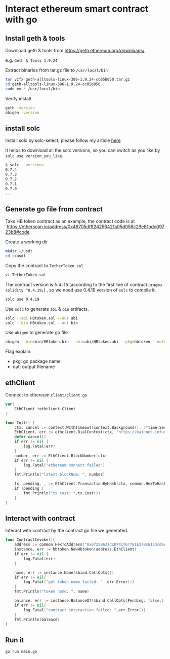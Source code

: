 # Interact ethereum smart contract with go

## Install geth & tools

Download geth & tools from https://geth.ethereum.org/downloads/

e.g. `Geth & Tools 1.9.24`

Extract binaries from tar.gz file to `/usr/local/bin`

```bash
tar vzfx geth-alltools-linux-386-1.9.24-cc05b050.tar.gz
cd geth-alltools-linux-386-1.9.24-cc05b050
sudo mv * /usr/local/bin
```

Verify install

```bash
geth -version
abigen -version
```

## install solc

Install solc by solc-select, please follow my article [here](https://liushiming.cn/article/solidity-version-manager-solc-select-introduction.html)

It helps to download all the solc versions, so you can switch as you like by `solc use version_you_like`.

```bash
$ solc --versions
0.7.4
0.7.3
0.7.2
0.7.1
0.7.0
...
```

## Generate go file from contract

Take HB token contract as an example, the contract code is at `https://etherscan.io/address/0x46705dfff24256421a05d056c29e81bdc09723b8#code

Create a working dir

```bash
mkdir ~/usdt
cd ~/usdt
```

Copy the contract to `TetherToken.sol`
 
```bash
vi TetherToken.sol
```

The contract version is `0.4.19` (according to the first line of contract `pragma solidity ^0.4.19;`) , so we need use 0.4.19 version of `solc` to compile it.
 
```bash
solc use 0.4.19
```

Use `solc` to generate `abi` & `bin` artifacts.

```bash
solc --abi HBtoken.sol --out abi
solc --bin HBtoken.sol --out bin
```

Use `abigen` to generate go file.

```bash
abigen --bin=bin/HBtoken.bin --abi=abi/HBtoken.abi --pkg=hbtoken --out=hbtoken.go
```

Flag explain: 
- pkg: go package name
- out: output filename

## ethClient

Connect to ethereum `client/client.go`

```go
var(
	EthClient *ethclient.Client
)

func Init() {
	ctx, cancel := context.WithTimeout(context.Background(), 3*time.Second)
	EthClient, err := ethclient.DialContext(ctx, "https://mainnet.infura.io/v3/e9d43fcc8b60466c9b8c6c5b8215475c")
	defer cancel()
	if err != nil {
		log.Fatal(err)
	}
	number, err := EthClient.BlockNumber(ctx)
	if err != nil {
		log.Fatal("ethereum connect failed")
	}
	fmt.Println("latest blockNum: ", number)

	tx, pending, _ := EthClient.TransactionByHash(ctx, common.HexToHash("0xbff5fa4aa3b503b9ae2b2b89332bb1cec736bac96c9eba30fb7f54522496a570"))
	if !pending {
		fmt.Println("tx cost: ",tx.Cost())
	}
}
```

## Interact with contract

Interact with contract by the contract go file we generated.

```go
func ContractInvoke(){
	address := common.HexToAddress("0x6f259637dcD74C767781E37Bc6133cd6A68aa161")
	instance, err := hbtoken.NewHbtoken(address,EthClient)
	if err != nil {
		log.Fatal(err)
	}

	name, err := instance.Name(&bind.CallOpts{})
	if err != nil{
		log.Fatal("get token name failed: " ,err.Error())
	}
	fmt.Println("token name: ", name)

	balance, err := instance.BalanceOf(&bind.CallOpts{Pending: false,}, common.HexToAddress("0x46705dfff24256421a05d056c29e81bdc09723b8"))
	if err != nil{
		log.Fatal("contract interaction failed: ",err.Error())
	}
	fmt.Println(balance)
}
```

## Run it

```bash
go run main.go
```